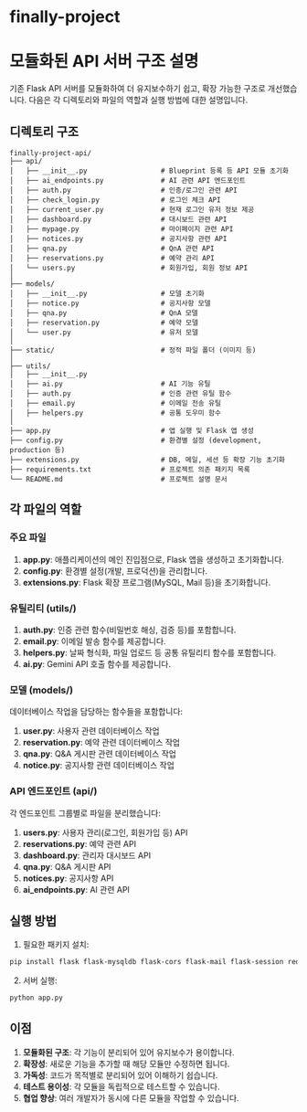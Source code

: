 # finally-project
# 모듈화된 API 서버 구조 설명

기존 Flask API 서버를 모듈화하여 더 유지보수하기 쉽고, 확장 가능한 구조로 개선했습니다. 다음은 각 디렉토리와 파일의 역할과 실행 방법에 대한 설명입니다.

## 디렉토리 구조

```
finally-project-api/
├── api/
│   ├── __init__.py                  # Blueprint 등록 등 API 모듈 초기화
│   ├── ai_endpoints.py              # AI 관련 API 엔드포인트
│   ├── auth.py                      # 인증/로그인 관련 API
│   ├── check_login.py               # 로그인 체크 API
│   ├── current_user.py              # 현재 로그인 유저 정보 제공
│   ├── dashboard.py                 # 대시보드 관련 API
│   ├── mypage.py                    # 마이페이지 관련 API
│   ├── notices.py                   # 공지사항 관련 API
│   ├── qna.py                       # QnA 관련 API
│   ├── reservations.py              # 예약 관리 API
│   └── users.py                     # 회원가입, 회원 정보 API
│
├── models/
│   ├── __init__.py                  # 모델 초기화
│   ├── notice.py                    # 공지사항 모델
│   ├── qna.py                       # QnA 모델
│   ├── reservation.py               # 예약 모델
│   └── user.py                      # 유저 모델
│
├── static/                          # 정적 파일 폴더 (이미지 등)
│
├── utils/
│   ├── __init__.py
│   ├── ai.py                        # AI 기능 유틸
│   ├── auth.py                      # 인증 관련 유틸 함수
│   ├── email.py                     # 이메일 전송 유틸
│   ├── helpers.py                   # 공통 도우미 함수
│
├── app.py                           # 앱 실행 및 Flask 앱 생성
├── config.py                        # 환경별 설정 (development, production 등)
├── extensions.py                    # DB, 메일, 세션 등 확장 기능 초기화
├── requirements.txt                 # 프로젝트 의존 패키지 목록
└── README.md                        # 프로젝트 설명 문서
```

## 각 파일의 역할

### 주요 파일
1. **app.py**: 애플리케이션의 메인 진입점으로, Flask 앱을 생성하고 초기화합니다.
2. **config.py**: 환경별 설정(개발, 프로덕션)을 관리합니다.
3. **extensions.py**: Flask 확장 프로그램(MySQL, Mail 등)을 초기화합니다.

### 유틸리티 (utils/)
1. **auth.py**: 인증 관련 함수(비밀번호 해싱, 검증 등)를 포함합니다.
2. **email.py**: 이메일 발송 함수를 제공합니다.
3. **helpers.py**: 날짜 형식화, 파일 업로드 등 공통 유틸리티 함수를 포함합니다.
4. **ai.py**: Gemini API 호출 함수를 제공합니다.

### 모델 (models/)
데이터베이스 작업을 담당하는 함수들을 포함합니다:
1. **user.py**: 사용자 관련 데이터베이스 작업
2. **reservation.py**: 예약 관련 데이터베이스 작업
3. **qna.py**: Q&A 게시판 관련 데이터베이스 작업
4. **notice.py**: 공지사항 관련 데이터베이스 작업

### API 엔드포인트 (api/)
각 엔드포인트 그룹별로 파일을 분리했습니다:
1. **users.py**: 사용자 관리(로그인, 회원가입 등) API
2. **reservations.py**: 예약 관련 API
3. **dashboard.py**: 관리자 대시보드 API
4. **qna.py**: Q&A 게시판 API
5. **notices.py**: 공지사항 API
6. **ai_endpoints.py**: AI 관련 API

## 실행 방법

1. 필요한 패키지 설치:
```bash
pip install flask flask-mysqldb flask-cors flask-mail flask-session redis bcrypt requests
```

2. 서버 실행:
```bash
python app.py
```

## 이점

1. **모듈화된 구조**: 각 기능이 분리되어 있어 유지보수가 용이합니다.
2. **확장성**: 새로운 기능을 추가할 때 해당 모듈만 수정하면 됩니다.
3. **가독성**: 코드가 목적별로 분리되어 있어 이해하기 쉽습니다.
4. **테스트 용이성**: 각 모듈을 독립적으로 테스트할 수 있습니다.
5. **협업 향상**: 여러 개발자가 동시에 다른 모듈을 작업할 수 있습니다.
